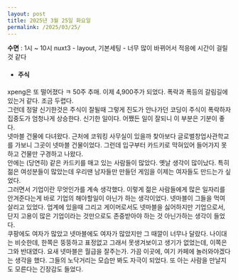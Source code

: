 ```yaml
---
layout: post
title: 2025년 3월 25일 화요일
permalink: /2025/03/25/
---
```

**수면** : 1시 ~ 10시
nuxt3 - layout, 기본세팅 - 너무 많이 바뀌어서 적응에 시간이 걸릴것 같다
* #### 주식
xpeng은 또 떨어졌다 ㅋ 50주 추매. 이제 4,900주가 되었다. 폭락과 폭등의 갈림길에 있는거 같다. 조금 두렵다.<br/>
그런데 정말 신기한것은 주식이 잘될때 그렇게 진도가 안나가던 코딩이 주식이 폭락하자 집중도가 엄청나게 상승한다. 신기한 일이다. 어쨌든 일이 잘되니 이 부분은 기분이 좋다.<br/>
넷마블 건물에 다녀왔다. 근처에 코워킹 사무실이 있을까 찾아보다 글로벌창업사관학교를 가보니 그곳이 넷마블 건물이었다. 그런데 입구부터 카드키로 막혀있어 들어가지 못하고 건물만 구경하고 나왔다.<br/>
안에는 (당연히) 같은 카드키를 매고 있는 사람들이 많았다. 옛날 생각이 많이났다. 특히 젊은 여성분들이 많았는데 우리땐 남자들만 만들던 게임을 이제는 여자들도 만드는가 싶었다.<br/>
그러면서 기업이란 무엇인가를 계속 생각했다. 이렇게 젊은 사람들에게 많은 일자리를 안겨준다는게 바로 기업의 해야할일이 아닌가 하는 생각이었다. 넷마블이 그들을 먹여 살리고 있었다. 업계에 있을때 그리고 게이머로서도 넷마블을 싫어하지만 기업으로서, 단지 고용이 많은 기업이라는 것만으로도 존중받아야 하는 것 아닌가하는 생각이 들었다.<br/>
쿠팡에도 여자가 많았고 넷마블에도 여자가 많았지만 그 때깔이 너무나 달랐다. 나이대는 비슷한데, 한쪽은 뚱뚱하고 표정없고 그래서 못생겨보이고 생기가 없었는데, 이쪽은 그와 반대였다. 요새 넷마블은 월급을 잘주는가. 가끔 이곳에, 여기 카페에 놀러와야겠다는 생각을 했다. 그들의 노닥거리는 모습만 봐도 자극이 되었다. 또 아는 사람을 만날지도 모른다는 긴장감도 들었다.